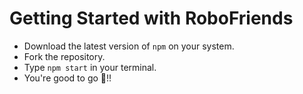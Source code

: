# Getting Started with RoboFriends
* Download the latest version of `npm` on your system.
* Fork the repository.
* Type `npm start` in your terminal.
* You're good to go 🦾!!
